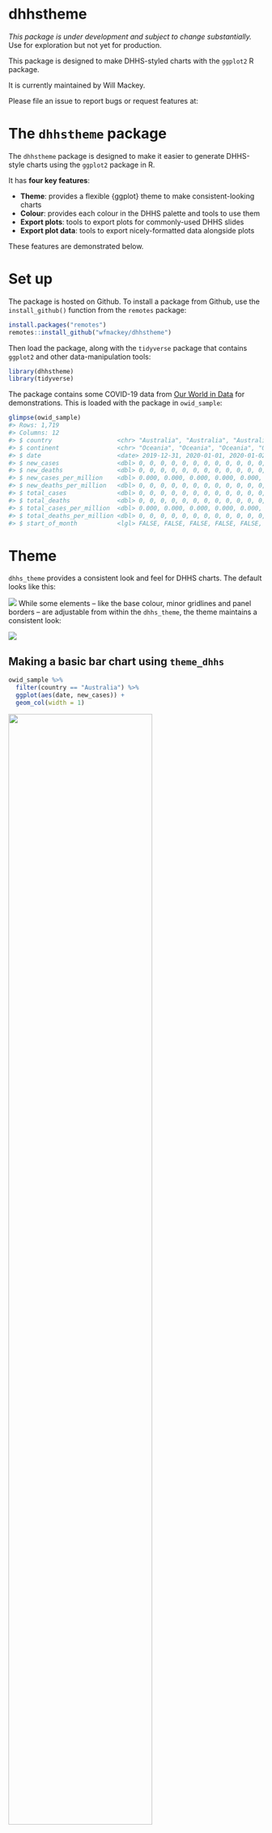 
<!-- README.md is generated from README.Rmd. Please edit that file -->

# dhhstheme

<!-- badges: start -->

<!-- badges: end -->

*This package is under development and subject to change substantially.*
Use for exploration but not yet for production.

This package is designed to make DHHS-styled charts with the `ggplot2` R
package.

It is currently maintained by Will Mackey.

Please file an issue to report bugs or request features at:

# The `dhhstheme` package

The `dhhstheme` package is designed to make it easier to generate
DHHS-style charts using the `ggplot2` package in R.

It has **four key features**:

  - **Theme**: provides a flexible {ggplot} theme to make
    consistent-looking charts
  - **Colour**: provides each colour in the DHHS palette and tools to
    use them
  - **Export plots**: tools to export plots for commonly-used DHHS
    slides
  - **Export plot data**: tools to export nicely-formatted data
    alongside plots

These features are demonstrated below.

# Set up

The package is hosted on Github. To install a package from Github, use
the `install_github()` function from the `remotes` package:

``` r
install.packages("remotes")
remotes::install_github("wfmackey/dhhstheme")
```

Then load the package, along with the `tidyverse` package that contains
`ggplot2` and other data-manipulation tools:

``` r
library(dhhstheme)
library(tidyverse)
```

The package contains some COVID-19 data from [Our World in
Data](https://ourworldindata.org/coronavirus) for demonstrations. This
is loaded with the package in `owid_sample`:

``` r
glimpse(owid_sample)
#> Rows: 1,719
#> Columns: 12
#> $ country                  <chr> "Australia", "Australia", "Australia", "Aust…
#> $ continent                <chr> "Oceania", "Oceania", "Oceania", "Oceania", …
#> $ date                     <date> 2019-12-31, 2020-01-01, 2020-01-02, 2020-01…
#> $ new_cases                <dbl> 0, 0, 0, 0, 0, 0, 0, 0, 0, 0, 0, 0, 0, 0, 0,…
#> $ new_deaths               <dbl> 0, 0, 0, 0, 0, 0, 0, 0, 0, 0, 0, 0, 0, 0, 0,…
#> $ new_cases_per_million    <dbl> 0.000, 0.000, 0.000, 0.000, 0.000, 0.000, 0.…
#> $ new_deaths_per_million   <dbl> 0, 0, 0, 0, 0, 0, 0, 0, 0, 0, 0, 0, 0, 0, 0,…
#> $ total_cases              <dbl> 0, 0, 0, 0, 0, 0, 0, 0, 0, 0, 0, 0, 0, 0, 0,…
#> $ total_deaths             <dbl> 0, 0, 0, 0, 0, 0, 0, 0, 0, 0, 0, 0, 0, 0, 0,…
#> $ total_cases_per_million  <dbl> 0.000, 0.000, 0.000, 0.000, 0.000, 0.000, 0.…
#> $ total_deaths_per_million <dbl> 0, 0, 0, 0, 0, 0, 0, 0, 0, 0, 0, 0, 0, 0, 0,…
#> $ start_of_month           <lgl> FALSE, FALSE, FALSE, FALSE, FALSE, FALSE, FA…
```

# Theme

`dhhs_theme` provides a consistent look and feel for DHHS charts. The
default looks like this:

![](man/figures/dhhs_theme_figures/Slide1.png) While some elements –
like the base colour, minor gridlines and panel borders – are adjustable
from within the `dhhs_theme`, the theme maintains a consistent look:

![](man/figures/dhhs_theme_figures/Slide2.png)

## Making a basic bar chart using `theme_dhhs`

``` r
owid_sample %>% 
  filter(country == "Australia") %>% 
  ggplot(aes(date, new_cases)) + 
  geom_col(width = 1)
```

<img src="man/figures/README-base_col-1.png" width="75%" style="display: block; margin: auto auto auto 0;" />

To add the DHHS theme, add `theme_dhhs`:

``` r
owid_sample %>% 
  filter(country == "Australia") %>% 
  ggplot(aes(date, new_cases)) + 
  geom_col(width = 1) +
  theme_dhhs()
```

<img src="man/figures/README-theme_col-1.png" width="75%" style="display: block; margin: auto auto auto 0;" />

You can use the pre-set DHHS colours (see next section) to `fill` the
plot, and add a DHHS y-axis:

``` r
owid_sample %>% 
  filter(country == "Australia") %>% 
  ggplot(aes(date, new_cases)) + 
  geom_col(width = 1,
           fill = dhhs_pink) +
  theme_dhhs() + 
  dhhs_y_continuous()
```

<img src="man/figures/README-theme_col2-1.png" width="75%" style="display: block; margin: auto auto auto 0;" />

Finally, adding titles and labels:

``` r
aus_cases <- owid_sample %>% 
  filter(country == "Australia") %>% 
  ggplot(aes(date, new_cases)) + 
  geom_col(width = 1,
           fill = dhhs_pink) +
  theme_dhhs() +
  dhhs_y_continuous() +
  labs(title = "Australia's second wave peaked in August",
       subtitle = "Daily COVID-19 cases in Australia",
       x = NULL,
       y = NULL,
       caption = "Source: Our World in Data (ourworldindata.org/coronavirus).")

aus_cases
```

<img src="man/figures/README-theme_col3-1.png" width="75%" style="display: block; margin: auto auto auto 0;" />

## Saving a chart

The `dhhs_save` function is a wrapper around `ggsave` with pre-set sizes
and features commonly used in exporting charts at DHHS.

``` r
dhhs_save(file_path = "data-raw/aus_cases.png", 
          plot_object = aus_cases)
#> Exporting plots for the large template
#>  - saving data-raw/aus_cases.png
```

By default, this will save a ‘whole’ sized plot, which will fit the
whole **plotting** area of a DHHS Powerpoint slide. Often we will want
plots that cover half or a third of a slide, or to just cover the top or
bottom. We can use the `type` argument and one of nine pre-set sizes:

  - `"whole"`: The default. Use for a plot covering the whole body of a
    DHHS slide.
  - `"half"`: Use for a tall plot covering the full left or right side a
    normal DHHS slide.
  - `"third"`: Use for a tall plot covering roughly one-third of the
    horizontal space on a DHHS slide.
  - `"short-whole"`: Use for a short plot covering half the body of a
    DHHS slide.
  - `"short-half"`: Use for a short plot covering half of the left or
    right side of a DHHS slide.
  - `"short-third"`: Use for a short plot covering roughly one-third of
    the horizontal space on a normal DHHS slide.
  - `"all"`: Export all of the above in a folder called `file_path`.

For example:

``` r
dhhs_save(file_path = "data-raw/aus_cases.png", 
          plot_object = aus_cases,
          type = "half")
#> Exporting plots for the large template
#>  - saving data-raw/aus_cases.png
```

Choosing ‘all’ will create a folder called `file_path` (sans extension)
and populate it with all possible chart types:

``` r
dhhs_save(file_path = "data-raw/aus_cases.png", 
          plot_object = aus_cases,
          type = "all")
#> Exporting plots for the large template
#> Saving all types in data-raw/aus_cases
#>  - saving data-raw/aus_cases/aus_cases-whole.png
#>  - saving data-raw/aus_cases/aus_cases-half.png
#>  - saving data-raw/aus_cases/aus_cases-third.png
#>  - saving data-raw/aus_cases/aus_cases-short.png
#>  - saving data-raw/aus_cases/aus_cases-short-half.png
#>  - saving data-raw/aus_cases/aus_cases-short-third.png
#>  - saving data-raw/aus_cases/aus_cases-whole.png
#>  - saving data-raw/aus_cases/aus_cases-half.png
#>  - saving data-raw/aus_cases/aus_cases-third.png
#>  - saving data-raw/aus_cases/aus_cases-short.png
#>  - saving data-raw/aus_cases/aus_cases-short-half.png
#>  - saving data-raw/aus_cases/aus_cases-short-third.png
#>  - saving data-raw/aus_cases/aus_cases-whole.png
#>  - saving data-raw/aus_cases/aus_cases-half.png
#>  - saving data-raw/aus_cases/aus_cases-third.png
#>  - saving data-raw/aus_cases/aus_cases-short.png
#>  - saving data-raw/aus_cases/aus_cases-short-half.png
#>  - saving data-raw/aus_cases/aus_cases-short-third.png
#>  - exporting Excel data to: data-raw/aus_cases/aus_cases.xlsx
```

Additionally, because there are three commonly-used templates with
different sizes, you can tell `dhhs_save` the template you are using
with `ppt_size`. This takes one of three options:

  - `"large"`: for large Powerpoints with height 26.67 and width
    35.56cm.
  - `"normal43`: for standard 4:3 Powerpoints with height 19.05 and
    width 25.4cm.
  - `"normal169"`: for wide standard 16:9 Powerpoints with height 19.05
    and width 33.87cm.

These are applied alongside the `type` argument. For example, to save a
plot that takes up half the plotting area on the standard 16:9 DHHS
template:

``` r
dhhs_save(file_path = "data-raw/aus_cases.png", 
          plot_object = aus_cases,
          type = "half",
          ppt_size = "normal169")
#> Exporting plots for the normal169 template
#>  - saving data-raw/aus_cases.png
```

# Exporting chart data

The `dhhs_save` function can create an Excel file that contains your
plot and the data used to make it. This can be called using the
`export_chartdata` argument:

``` r
dhhs_save(file_path = "data-raw/aus_cases.png", 
          plot_object = aus_cases,
          export_chartdata = TRUE)
#> Exporting plots for the large template
#>  - saving data-raw/aus_cases/aus_cases-whole.png
#>  - exporting Excel data to: data-raw/aus_cases/aus_cases.xlsx
```
